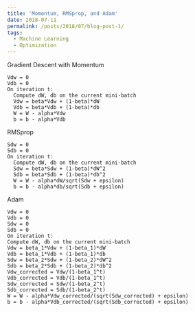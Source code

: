 ```yaml
---
title: 'Momentum, RMSprop, and Adam'
date: 2018-07-11
permalink: /posts/2018/07/blog-post-1/
tags:
  - Machine Learning
  - Optimization
---
```


Gradient Descent with Momentum

    Vdw = 0
    Vdb = 0
    On iteration t:
      Compute dW, db on the current mini-batch
      Vdw = beta*Vdw + (1-beta)*dW
      Vdb = beta*Vdb + (1-beta)*db
      W = W - alpha*Vdw
      b = b - alpha*Vdb 

RMSprop

    Sdw = 0
    Sdb = 0
    On iteration t:
      Compute dW, db on the current mini-batch
      Sdw = beta*Sdw + (1-beta)*dW^2
      Sdb = beta*Sdb + (1-beta)*db^2
      W = W - alpha*dW/sqrt(Sdw + epsilon)
      b = b - alpha*db/sqrt(Sdb + epsilon)
      
Adam

    Vdw = 0
    Vdb = 0
    Sdw = 0
    Sdb = 0
    On iteration t:
    Compute dW, db on the current mini-batch
    Vdw = beta_1*Vdw + (1-beta_1)*dW
    Vdb = beta_1*Vdb + (1-beta_1)*db
    Sdw = beta_2*Sdw + (1-beta_2)*dW^2
    Sdb = beta_2*Sdb + (1-beta_2)*db^2
    Vdw_corrected = Vdw/(1-beta_1^t)
    Vdb_corrected = Vdb/(1-beta_1^t)
    Sdw_corrected = Sdw/(1-beta_2^t)
    Sdb_corrected = Sdb/(1-beta_2^t)
    W = W - alpha*Vdw_corrected/(sqrt(Sdw_corrected) + epsilon)
    b = b - alpha*Vdb_corrected/(sqrt(Sdb_corrected) + epsilon)
    
    
    
    
    
    
    
    
    
    
    
    
    
    
